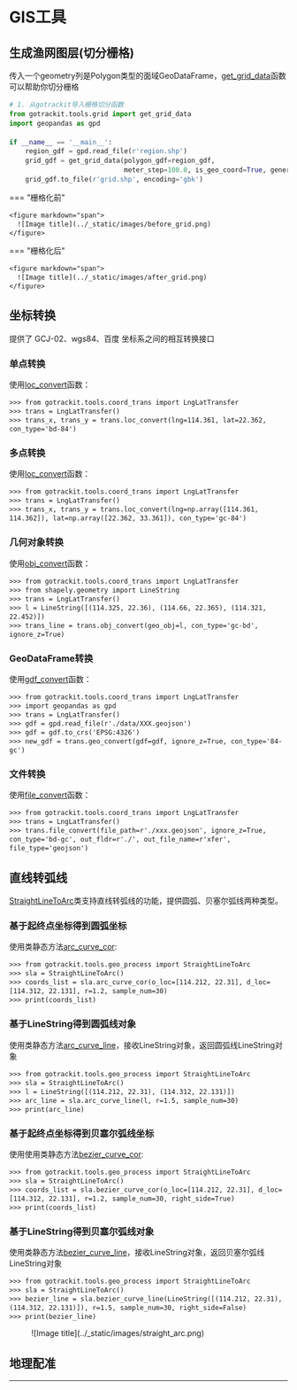 # GIS工具

[get_grid_data]: ../Func&API/grid.md#get_grid_data

[StraightLineToArc]: ../Func&API/StraightLineToArc.md#init
[arc_curve_line]: ../Func&API/StraightLineToArc.md#arc_curve_line
[arc_curve_cor]: ../Func&API/StraightLineToArc.md#arc_curve_cor
[bezier_curve_line]: ../Func&API/StraightLineToArc.md#bezier_curve_line
[bezier_curve_cor]: ../Func&API/StraightLineToArc.md#bezier_curve_cor

[LngLatTransfer]: ../Func&API/LngLatTransfer.md#init
[loc_convert]: ../Func&API/LngLatTransfer.md#loc_convert
[obj_convert]: ../Func&API/LngLatTransfer.md#obj_convert
[gdf_convert]: ../Func&API/LngLatTransfer.md#gdf_convert
[file_convert]: ../Func&API/LngLatTransfer.md#file_convert

## 生成渔网图层(切分栅格)

传入一个geometry列是Polygon类型的面域GeoDataFrame，[get_grid_data]函数可以帮助你切分栅格

```python
# 1. 从gotrackit导入栅格切分函数
from gotrackit.tools.grid import get_grid_data
import geopandas as gpd

if __name__ == '__main__':
    region_gdf = gpd.read_file(r'region.shp')
    grid_gdf = get_grid_data(polygon_gdf=region_gdf, 
                             meter_step=100.0, is_geo_coord=True, generate_index=True)
    grid_gdf.to_file(r'grid.shp', encoding='gbk')
```

=== "栅格化前"

    <figure markdown="span">
      ![Image title](../_static/images/before_grid.png)
    </figure>

=== "栅格化后"

    <figure markdown="span">
      ![Image title](../_static/images/after_grid.png)
    </figure>


## 坐标转换

提供了 GCJ-02、wgs84、百度 坐标系之间的相互转换接口

### 单点转换
使用[loc_convert]函数：

```shell
>>> from gotrackit.tools.coord_trans import LngLatTransfer
>>> trans = LngLatTransfer()
>>> trans_x, trans_y = trans.loc_convert(lng=114.361, lat=22.362, con_type='bd-84')
```

### 多点转换
使用[loc_convert]函数：

```shell
>>> from gotrackit.tools.coord_trans import LngLatTransfer
>>> trans = LngLatTransfer()
>>> trans_x, trans_y = trans.loc_convert(lng=np.array([114.361, 114.362]), lat=np.array([22.362, 33.361]), con_type='gc-84')
```

### 几何对象转换
使用[obj_convert]函数：

```shell
>>> from gotrackit.tools.coord_trans import LngLatTransfer
>>> from shapely.geometry import LineString
>>> trans = LngLatTransfer()
>>> l = LineString([(114.325, 22.36), (114.66, 22.365), (114.321, 22.452)])
>>> trans_line = trans.obj_convert(geo_obj=l, con_type='gc-bd', ignore_z=True)
```

### GeoDataFrame转换
使用[gdf_convert]函数：

```shell
>>> from gotrackit.tools.coord_trans import LngLatTransfer
>>> import geopandas as gpd
>>> trans = LngLatTransfer()
>>> gdf = gpd.read_file(r'./data/XXX.geojson')
>>> gdf = gdf.to_crs('EPSG:4326')
>>> new_gdf = trans.geo_convert(gdf=gdf, ignore_z=True, con_type='84-gc')
```
### 文件转换
使用[file_convert]函数：

```shell
>>> from gotrackit.tools.coord_trans import LngLatTransfer
>>> trans = LngLatTransfer()
>>> trans.file_convert(file_path=r'./xxx.geojson', ignore_z=True, con_type='bd-gc', out_fldr=r'./', out_file_name=r'xfer', file_type='geojson')
```

## 直线转弧线
[StraightLineToArc]类支持直线转弧线的功能，提供圆弧、贝塞尔弧线两种类型。

### 基于起终点坐标得到圆弧坐标
使用类静态方法[arc_curve_cor]:

```shell
>>> from gotrackit.tools.geo_process import StraightLineToArc
>>> sla = StraightLineToArc()
>>> coords_list = sla.arc_curve_cor(o_loc=[114.212, 22.31], d_loc=[114.312, 22.131], r=1.2, sample_num=30)
>>> print(coords_list)
```


### 基于LineString得到圆弧线对象
使用类静态方法[arc_curve_line]，接收LineString对象，返回圆弧线LineString对象

```shell
>>> from gotrackit.tools.geo_process import StraightLineToArc
>>> sla = StraightLineToArc()
>>> l = LineString([(114.212, 22.31), (114.312, 22.131)])
>>> arc_line = sla.arc_curve_line(l, r=1.5, sample_num=30)
>>> print(arc_line)
```


### 基于起终点坐标得到贝塞尔弧线坐标
使用使用类静态方法[bezier_curve_cor]:
```shell
>>> from gotrackit.tools.geo_process import StraightLineToArc
>>> sla = StraightLineToArc()
>>> coords_list = sla.bezier_curve_cor(o_loc=[114.212, 22.31], d_loc=[114.312, 22.131], r=1.2, sample_num=30, right_side=True)
>>> print(coords_list)
```


### 基于LineString得到贝塞尔弧线对象

使用类静态方法[bezier_curve_line]，接收LineString对象，返回贝塞尔弧线LineString对象
```shell
>>> from gotrackit.tools.geo_process import StraightLineToArc
>>> sla = StraightLineToArc()
>>> bezier_line = sla.bezier_curve_line(LineString([(114.212, 22.31), (114.312, 22.131)]), r=1.5, sample_num=30, right_side=False)
>>> print(bezier_line)
```

<figure markdown="span">
  ![Image title](../_static/images/straight_arc.png)
</figure>


## 地理配准
----------------------------


